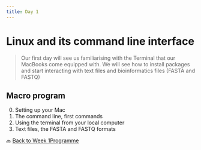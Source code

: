 ```yaml
---
title: Day 1
---
```


# Linux and its command line interface

> Our first day will see us familiarising with the Terminal that our MacBooks come equipped with.
> We will see how to install packages and start interacting with text files and bioinformatics files (FASTA and FASTQ)

## Macro program

0. Setting up your Mac
1. The command line, first commands
2. Using the terminal from your local computer
3. Text files, the FASTA and FASTQ formats


:back: [Back to Week 1Programme]({{site.baseurl}}/modules/linux/programme/)